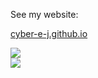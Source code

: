 
See my website:

[cyber-e-j.github.io](https://cyber-e-j.github.io)



![](https://raw.githubusercontent.com/Cyber-E-J/main/assets/github-contribution-grid-snake.svg)              
![](https://raw.githubusercontent.com/Cyber-E-J/main/assets/github-contribution-grid-snake.svg)
